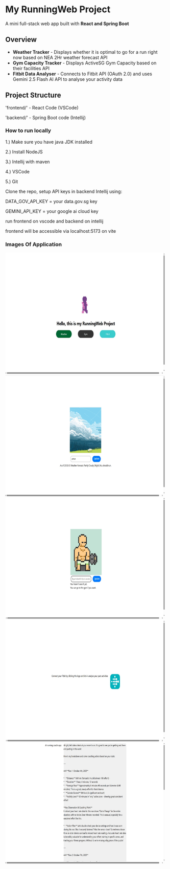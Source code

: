 # **My RunningWeb Project**

A mini full-stack web app built with **React and Spring Boot**

## **Overview**

* **Weather Tracker** - Displays whether it is optimal to go for a run right now based on NEA 2Hr weather forecast API
* **Gym Capacity Tracker** - Displays ActiveSG Gym Capacity based on their facilities API
* **Fitbit Data Analyser** - Connects to Fitbit API (OAuth 2.0) and uses Gemini 2.5 Flash AI API to analyse your activity data

## **Project Structure**
'frontend/' - React Code (VSCode)

'backend/' - Spring Boot code (Intellij)

### **How to run locally**

1.) Make sure you have java JDK installed

2.) Install NodeJS

3.) Intellij with maven

4.) VSCode

5.) Git

Clone the repo, setup API keys in backend Intellij using:

DATA_GOV_API_KEY = your data.gov.sg key 

GEMINI_API_KEY = your google ai cloud key

run frontend on vscode and backend on intellij

frontend will be accessible via localhost:5173 on vite

### **Images Of Application** 
<div display="flex">
  <img src="images/RunningWeb_HomePage.jpg" width="500" height="380"> 
  <img src="images/RunningWeb_WeatherPage.jpg" width="500" height="380"> 
  <img src="images/RunningWeb_GymPage.jpg" width="500" height="380"> 
  <img src="images/RunningWeb_FitbitPage.jpg" width="500" height="380"> 
  <img src="images/RunningWeb_AIresponsePage.jpg" width="500" height="380"> 
</div>

